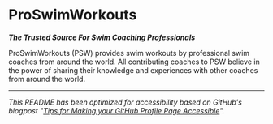# ProSwimWorkouts

_**The Trusted Source For Swim Coaching Professionals**_

ProSwimWorkouts (PSW) provides swim workouts by professional swim coaches from around the world. All contributing coaches to PSW believe in the power of sharing their knowledge and experiences with other coaches from around the world.

---

_This README has been optimized for accessibility based on GitHub's blogpost "[Tips for Making your GitHub Profile Page Accessible](https://github.blog/2023-10-26-5-tips-for-making-your-github-profile-page-accessible)"._
